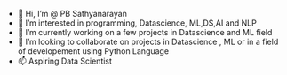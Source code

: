- 👋 Hi, I’m @ PB Sathyanarayan
- 👀 I’m interested in programming, Datascience, ML,DS,AI and  NLP
- 🌱 I’m currently working on a few projects in Datascience and ML field
- 💞️ I’m looking to collaborate on projects in Datascience , ML or in a field of developement using Python Language
- 📫 Aspiring Data Scientist

<!---
sathyanarayanpb/sathyanarayanpb is a ✨ special ✨ repository because its `README.md` (this file) appears on your GitHub profile.
You can click the Preview link to take a look at your changes.
--->
